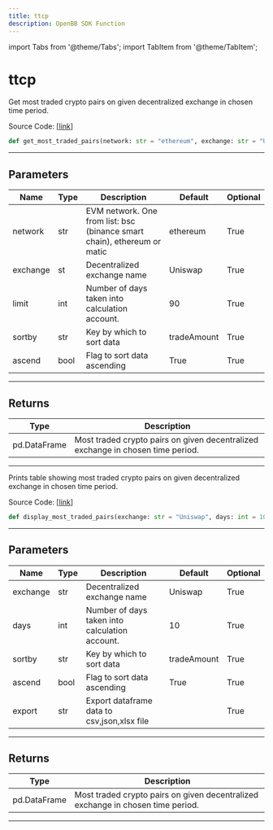 ```yaml
---
title: ttcp
description: OpenBB SDK Function
---
```


import Tabs from '@theme/Tabs';
import TabItem from '@theme/TabItem';

# ttcp

<Tabs>
<TabItem value="model" label="Model" default>

Get most traded crypto pairs on given decentralized exchange in chosen time period.

Source Code: [[link](https://github.com/OpenBB-finance/OpenBBTerminal/tree/main/openbb_terminal/cryptocurrency/onchain/bitquery_model.py#L658)]
```python
def get_most_traded_pairs(network: str = "ethereum", exchange: str = "Uniswap", limit: int = 90, sortby: str = "tradeAmount", ascend: bool = True) -> pd.DataFrame
```
---
## Parameters
| Name | Type | Description | Default | Optional |
| ---- | ---- | ----------- | ------- | -------- |
| network | str | EVM network. One from list: bsc (binance smart chain), ethereum or matic | ethereum | True |
| exchange | st | Decentralized exchange name | Uniswap | True |
| limit | int | Number of days taken into calculation account. | 90 | True |
| sortby | str | Key by which to sort data | tradeAmount | True |
| ascend | bool | Flag to sort data ascending | True | True |

---
## Returns
| Type | Description |
| ---- | ----------- |
| pd.DataFrame | Most traded crypto pairs on given decentralized exchange in chosen time period. |
---


</TabItem>
<TabItem value="view" label="View">

Prints table showing most traded crypto pairs on given decentralized exchange in chosen time period.

Source Code: [[link](https://github.com/OpenBB-finance/OpenBBTerminal/tree/main/openbb_terminal/cryptocurrency/onchain/bitquery_view.py#L286)]
```python
def display_most_traded_pairs(exchange: str = "Uniswap", days: int = 10, limit: int = 10, sortby: str = "tradeAmount", ascend: bool = True, export: str = "") -> None
```
---
## Parameters
| Name | Type | Description | Default | Optional |
| ---- | ---- | ----------- | ------- | -------- |
| exchange | str | Decentralized exchange name | Uniswap | True |
| days | int | Number of days taken into calculation account. | 10 | True |
| sortby | str | Key by which to sort data | tradeAmount | True |
| ascend | bool | Flag to sort data ascending | True | True |
| export | str | Export dataframe data to csv,json,xlsx file |  | True |

---
## Returns
| Type | Description |
| ---- | ----------- |
| pd.DataFrame | Most traded crypto pairs on given decentralized exchange in chosen time period. |
---


</TabItem>
</Tabs>